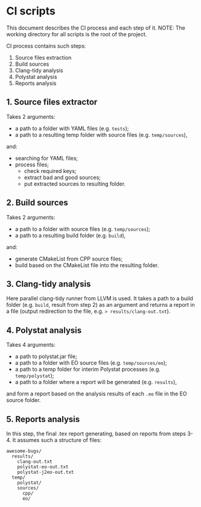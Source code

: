 # CI scripts

This document describes the CI process and each step of it.
NOTE: The working directory for all scripts is the root of the project.

CI process contains such steps:
  1. Source files extraction
  2. Build sources
  3. Clang-tidy analysis
  4. Polystat analysis
  5. Reports analysis

## 1. Source files extractor
Takes 2 arguments:
  - a path to a folder with YAML files (e.g. `tests`);
  - a path to a resulting temp folder with source files (e.g. `temp/sources`),

and:
  - searching for YAML files;
  - process files;
    - check required keys;
    - extract bad and good sources;
    - put extracted sources to resulting folder.

## 2. Build sources
Takes 2 arguments:
  - a path to a folder with source files (e.g. `temp/sources`);
  - a path to a resulting build folder (e.g. `build`),

and:
  - generate CMakeList from CPP source files;
  - build based on the CMakeList file into the resulting folder.

## 3. Clang-tidy analysis
Here parallel clang-tidy runner from LLVM is used. It takes a path to a build folder (e.g. `build`, result from step 2) as an argument and returns a report in a file (output redirection to the file, e.g. `> results/clang-out.txt`).

## 4. Polystat analysis
Takes 4 arguments:
  - a path to polystat.jar file;
  - a path to a folder with EO source files (e.g. `temp/sources/eo`);
  - a path to a temp folder for interim Polystat processes (e.g. `temp/polystat`);
  - a path to a folder where a report will be generated (e.g. `results`),

and form a report based on the analysis results of each `.eo` file in the EO source folder.

## 5. Reports analysis
In this step, the final .tex report generating, based on reports from steps 3-4.
It assumes such a structure of files:
```
awesome-bugs/
  results/
    clang-out.txt
    polystat-eo-out.txt
    polystat-j2eo-out.txt
  temp/
    polystat/
    sources/
      cpp/
      eo/
```
